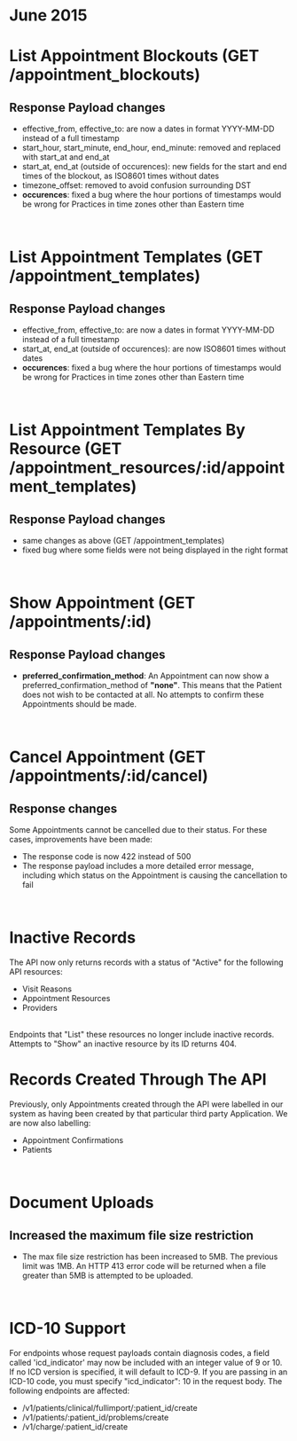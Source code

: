 # June 2015

# List Appointment Blockouts (GET /appointment_blockouts)
## Response Payload changes

- effective\_from, effective\_to: are now a dates in format YYYY-MM-DD instead of a full timestamp
- start\_hour, start\_minute, end\_hour, end\_minute: removed and replaced with start\_at and end\_at
- start\_at, end\_at (outside of occurences): new fields for the start and end times of the blockout, as ISO8601 times without dates
- timezone_offset: removed to avoid confusion surrounding DST
- **occurences**: fixed a bug where the hour portions of timestamps would be wrong for Practices in time zones other than Eastern time

<br/>

# List Appointment Templates (GET /appointment_templates)
## Response Payload changes

- effective\_from, effective\_to: are now a dates in format YYYY-MM-DD instead of a full timestamp
- start\_at, end\_at (outside of occurences): are now ISO8601 times without dates
- **occurences**: fixed a bug where the hour portions of timestamps would be wrong for Practices in time zones other than Eastern time

<br/>

# List Appointment Templates By Resource (GET /appointment\_resources/:id/appointment\_templates)
## Response Payload changes

- same changes as above (GET /appointment\_templates)
- fixed bug where some fields were not being displayed in the right format

<br/>

# Show Appointment (GET /appointments/:id)
## Response Payload changes

- **preferred\_confirmation\_method**: An Appointment can now show a preferred\_confirmation\_method of **"none"**. This means that the Patient does not wish to be contacted at all. No attempts to confirm these Appointments should be made.

<br/>

# Cancel Appointment (GET /appointments/:id/cancel)
## Response changes

Some Appointments cannot be cancelled due to their status. For these cases, improvements have been made:

- The response code is now 422 instead of 500
- The response payload includes a more detailed error message, including which status on the Appointment is causing the cancellation to fail

<br/>

# Inactive Records
The API now only returns records with a status of "Active" for the following API resources:

- Visit Reasons
- Appointment Resources
- Providers

<br/>
Endpoints that "List" these resources no longer include inactive records. Attempts to "Show" an inactive resource by its ID returns 404.

<br/>

# Records Created Through The API
Previously, only Appointments created through the API were labelled in our system as having been created by that particular third party Application. We are now also labelling:

- Appointment Confirmations
- Patients

<br/>

# Document Uploads
## Increased the maximum file size restriction

- The max file size restriction has been increased to 5MB.  The previous limit was 1MB.  An HTTP 413 error code will be returned when a file greater than 5MB is attempted to be uploaded.

<br/>

# ICD-10 Support

For endpoints whose request payloads contain diagnosis codes, a field called 'icd\_indicator' may now be included with an integer value of 9 or 10. If no ICD version is specified, it will default to ICD-9. If you are passing in an ICD-10 code, you must specify "icd\_indicator": 10 in the request body. The following endpoints are affected:

- /v1/patients/clinical/fullimport/:patient\_id/create
- /v1/patients/:patient\_id/problems/create
- /v1/charge/:patient\_id/create
